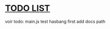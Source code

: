 # [TODO LIST](https://lgiacalo.github.io/findThePrecious/todoList)

voir todo: main.js
test hasbang first
add docs path

